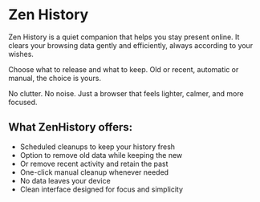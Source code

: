 # Zen History

Zen History is a quiet companion that helps you stay present online. It clears your browsing data gently and efficiently, always according to your wishes.

Choose what to release and what to keep. Old or recent, automatic or manual, the choice is yours.

No clutter. No noise. Just a browser that feels lighter, calmer, and more focused.

## What ZenHistory offers:

- Scheduled cleanups to keep your history fresh
- Option to remove old data while keeping the new
- Or remove recent activity and retain the past
- One-click manual cleanup whenever needed
- No data leaves your device
- Clean interface designed for focus and simplicity
